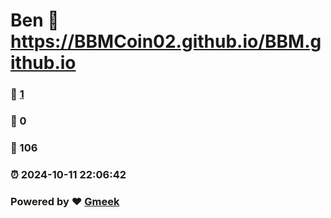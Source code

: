 # Ben :link: https://BBMCoin02.github.io/BBM.github.io 
### :page_facing_up: [1](https://BBMCoin02.github.io/BBM.github.io/tag.html) 
### :speech_balloon: 0 
### :hibiscus: 106 
### :alarm_clock: 2024-10-11 22:06:42 
### Powered by :heart: [Gmeek](https://github.com/Meekdai/Gmeek)
